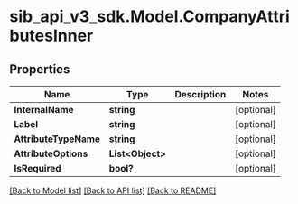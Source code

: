 # sib_api_v3_sdk.Model.CompanyAttributesInner
## Properties

Name | Type | Description | Notes
------------ | ------------- | ------------- | -------------
**InternalName** | **string** |  | [optional] 
**Label** | **string** |  | [optional] 
**AttributeTypeName** | **string** |  | [optional] 
**AttributeOptions** | **List&lt;Object&gt;** |  | [optional] 
**IsRequired** | **bool?** |  | [optional] 

[[Back to Model list]](../README.md#documentation-for-models) [[Back to API list]](../README.md#documentation-for-api-endpoints) [[Back to README]](../README.md)

